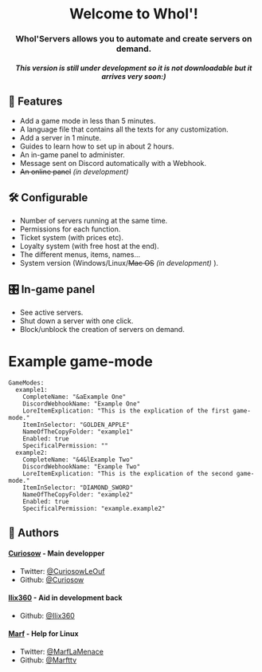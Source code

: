 
<h1 align="center">Welcome to Whol'!</h1>
<h3 align="center">Whol'Servers allows you to automate and create servers on demand.</h3>
<h5 align="center">This version is still under development so it is not downloadable but it arrives very soon:)</h5>

## 🧐 Features    
- Add a game mode in less than 5 minutes.
- A language file that contains all the texts for any customization.
- Add a server in 1 minute.
- Guides to learn how to set up in about 2 hours.
- An in-game panel to administer.
- Message sent on Discord automatically with a Webhook.
- ~~An online panel~~ *(in development)*

## 🛠️ Configurable    
- Number of servers running at the same time.
- Permissions for each function.
- Ticket system (with prices etc).
- Loyalty system (with free host at the end).
- The different menus, items, names...
- System version (Windows/Linux/~~Mac OS~~ *(in development)* ).
        
## 🎛️ In-game panel
- See active servers.
- Shut down a server with one click.
- Block/unblock the creation of servers on demand.

# Example game-mode
```
GameModes:
  example1:
    CompleteName: "&aExample One"
    DiscordWebhookName: "Example One"
    LoreItemExplication: "This is the explication of the first game-mode."
    ItemInSelector: "GOLDEN_APPLE"
    NameOfTheCopyFolder: "example1"
    Enabled: true
    SpecificalPermission: ""
  example2:
    CompleteName: "&4&lExample Two"
    DiscordWebhookName: "Example Two"
    LoreItemExplication: "This is the explication of the second game-mode."
    ItemInSelector: "DIAMOND_SWORD"
    NameOfTheCopyFolder: "example2"
    Enabled: true
    SpecificalPermission: "example.example2"
```

## 🙇 Authors
#### [Curiosow](https://github.com/Curiosow) - Main developper
- Twitter: [@CuriosowLeOuf](https://twitter.com/CuriosowLeOuf)
- Github: [@Curiosow](https://github.com/curiosow)
#### [Ilix360](https://github.com/ilix360) - Aid in development back
 - Github: [@Ilix360](https://github.com/ilix360)
#### [Marf](https://github.com/MarftTv) - Help for Linux
- Twitter: [@MarfLaMenace](https://twitter.com/marflamenace)
- Github: [@Marfttv](https://github.com/marfttv)        
